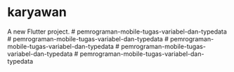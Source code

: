 # karyawan

A new Flutter project.
#   p e m r o g r a m a n - m o b i l e - t u g a s - v a r i a b e l - d a n - t y p e d a t a  
 #   p e m r o g r a m a n - m o b i l e - t u g a s - v a r i a b e l - d a n - t y p e d a t a  
 #   p e m r o g r a m a n - m o b i l e - t u g a s - v a r i a b e l - d a n - t y p e d a t a  
 #   p e m r o g r a m a n - m o b i l e - t u g a s - v a r i a b e l - d a n - t y p e d a t a  
 #   p e m r o g r a m a n - m o b i l e - t u g a s - v a r i a b e l - d a n - t y p e d a t a  
 